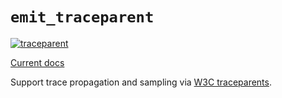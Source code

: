 # `emit_traceparent`

[![traceparent](https://github.com/emit-rs/emit/actions/workflows/traceparent.yml/badge.svg)](https://github.com/emit-rs/emit/actions/workflows/traceparent.yml)

[Current docs](https://docs.rs/emit_traceparent/1.0.1/emit_traceparent/index.html)

Support trace propagation and sampling via [W3C traceparents](https://www.w3.org/TR/trace-context/).
